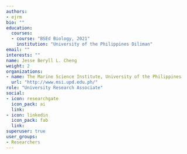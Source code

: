 ```yaml
---
authors:
- ejrm
bio: ""
education:
  courses:
  - course: "BSEd Biology, 2021"
    institution: "University of the Philippines Diliman"
email: ""
interests: ""
name: Jesse Beryll L. Cheng
weight: 2
organizations:
- name: The Marine Science Institute, University of the Philippines
  url: "http://www.msi.upd.edu.ph/"
role: "University Research Associate"
social:
- icon: researchgate
  icon_pack: ai
  link: 
- icon: linkedin
  icon_pack: fab
  link:
superuser: true
user_groups:
- Researchers
---
```


